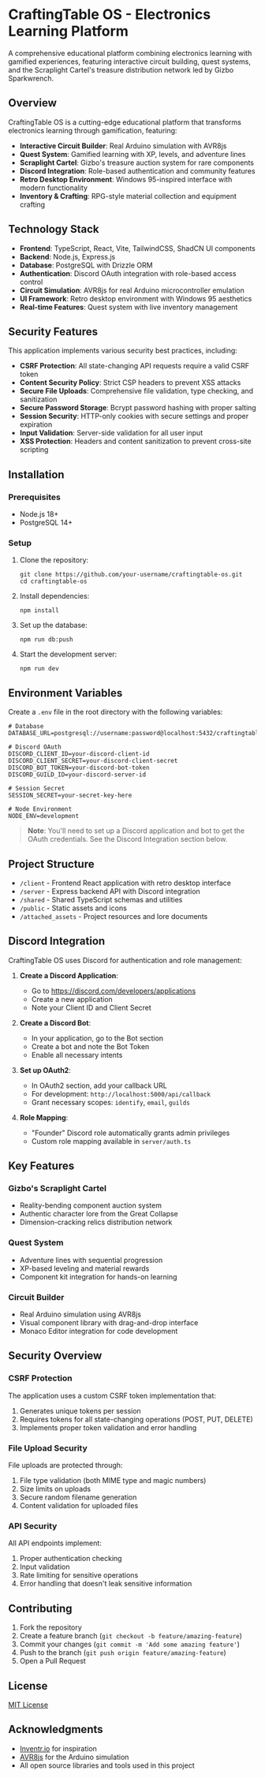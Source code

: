 # CraftingTable OS - Electronics Learning Platform

A comprehensive educational platform combining electronics learning with gamified experiences, featuring interactive circuit building, quest systems, and the Scraplight Cartel's treasure distribution network led by Gizbo Sparkwrench.

## Overview

CraftingTable OS is a cutting-edge educational platform that transforms electronics learning through gamification, featuring:

- **Interactive Circuit Builder**: Real Arduino simulation with AVR8js
- **Quest System**: Gamified learning with XP, levels, and adventure lines
- **Scraplight Cartel**: Gizbo's treasure auction system for rare components
- **Discord Integration**: Role-based authentication and community features
- **Retro Desktop Environment**: Windows 95-inspired interface with modern functionality
- **Inventory & Crafting**: RPG-style material collection and equipment crafting

## Technology Stack

- **Frontend**: TypeScript, React, Vite, TailwindCSS, ShadCN UI components
- **Backend**: Node.js, Express.js
- **Database**: PostgreSQL with Drizzle ORM
- **Authentication**: Discord OAuth integration with role-based access control
- **Circuit Simulation**: AVR8js for real Arduino microcontroller emulation
- **UI Framework**: Retro desktop environment with Windows 95 aesthetics
- **Real-time Features**: Quest system with live inventory management

## Security Features

This application implements various security best practices, including:

- **CSRF Protection**: All state-changing API requests require a valid CSRF token
- **Content Security Policy**: Strict CSP headers to prevent XSS attacks
- **Secure File Uploads**: Comprehensive file validation, type checking, and sanitization
- **Secure Password Storage**: Bcrypt password hashing with proper salting
- **Session Security**: HTTP-only cookies with secure settings and proper expiration
- **Input Validation**: Server-side validation for all user input
- **XSS Protection**: Headers and content sanitization to prevent cross-site scripting

## Installation

### Prerequisites

- Node.js 18+ 
- PostgreSQL 14+

### Setup

1. Clone the repository:
   ```
   git clone https://github.com/your-username/craftingtable-os.git
   cd craftingtable-os
   ```

2. Install dependencies:
   ```
   npm install
   ```

3. Set up the database:
   ```
   npm run db:push
   ```

4. Start the development server:
   ```
   npm run dev
   ```

## Environment Variables

Create a `.env` file in the root directory with the following variables:

```
# Database
DATABASE_URL=postgresql://username:password@localhost:5432/craftingtable

# Discord OAuth
DISCORD_CLIENT_ID=your-discord-client-id
DISCORD_CLIENT_SECRET=your-discord-client-secret
DISCORD_BOT_TOKEN=your-discord-bot-token
DISCORD_GUILD_ID=your-discord-server-id

# Session Secret
SESSION_SECRET=your-secret-key-here

# Node Environment
NODE_ENV=development
```

> **Note**: You'll need to set up a Discord application and bot to get the OAuth credentials. See the Discord Integration section below.

## Project Structure

- `/client` - Frontend React application with retro desktop interface
- `/server` - Express backend API with Discord integration
- `/shared` - Shared TypeScript schemas and utilities
- `/public` - Static assets and icons
- `/attached_assets` - Project resources and lore documents

## Discord Integration

CraftingTable OS uses Discord for authentication and role management:

1. **Create a Discord Application**:
   - Go to https://discord.com/developers/applications
   - Create a new application
   - Note your Client ID and Client Secret

2. **Create a Discord Bot**:
   - In your application, go to the Bot section
   - Create a bot and note the Bot Token
   - Enable all necessary intents

3. **Set up OAuth2**:
   - In OAuth2 section, add your callback URL
   - For development: `http://localhost:5000/api/callback`
   - Grant necessary scopes: `identify`, `email`, `guilds`

4. **Role Mapping**:
   - "Founder" Discord role automatically grants admin privileges
   - Custom role mapping available in `server/auth.ts`

## Key Features

### Gizbo's Scraplight Cartel
- Reality-bending component auction system
- Authentic character lore from the Great Collapse
- Dimension-cracking relics distribution network

### Quest System
- Adventure lines with sequential progression
- XP-based leveling and material rewards
- Component kit integration for hands-on learning

### Circuit Builder
- Real Arduino simulation using AVR8js
- Visual component library with drag-and-drop interface
- Monaco Editor integration for code development

## Security Overview

### CSRF Protection

The application uses a custom CSRF token implementation that:

1. Generates unique tokens per session
2. Requires tokens for all state-changing operations (POST, PUT, DELETE)
3. Implements proper token validation and error handling

### File Upload Security

File uploads are protected through:

1. File type validation (both MIME type and magic numbers)
2. Size limits on uploads
3. Secure random filename generation
4. Content validation for uploaded files

### API Security

All API endpoints implement:

1. Proper authentication checking
2. Input validation
3. Rate limiting for sensitive operations
4. Error handling that doesn't leak sensitive information

## Contributing

1. Fork the repository
2. Create a feature branch (`git checkout -b feature/amazing-feature`)
3. Commit your changes (`git commit -m 'Add some amazing feature'`)
4. Push to the branch (`git push origin feature/amazing-feature`)
5. Open a Pull Request

## License

[MIT License](LICENSE)

## Acknowledgments

- [Inventr.io](https://inventr.io/) for inspiration
- [AVR8js](https://github.com/wokwi/avr8js) for the Arduino simulation
- All open source libraries and tools used in this project